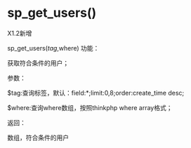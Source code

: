 # sp_get_users()
X1.2新增

sp_get_users($tag,$where)
功能：

获取符合条件的用户；



参数：

$tag:查询标签，默认：field:*;limit:0,8;order:create_time desc;

$where:查询where数组，按照thinkphp where array格式；



返回：

数组，符合条件的用户
